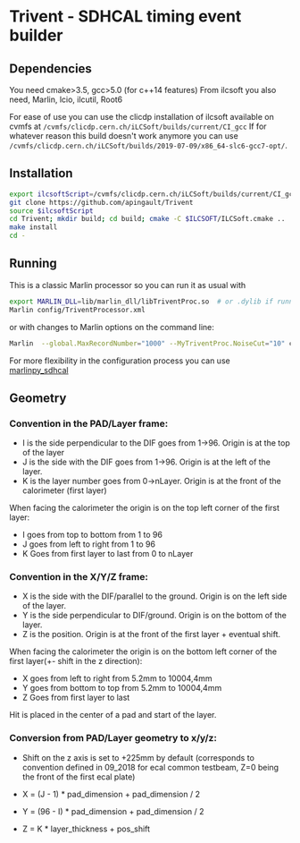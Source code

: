 # Trivent - SDHCAL timing event builder

## Dependencies

You need cmake>3.5, gcc>5.0 (for c++14 features)
From ilcsoft you also need, Marlin, lcio, ilcutil, Root6

For ease of use you can use the clicdp installation of ilcsoft available on cvmfs at  `/cvmfs/clicdp.cern.ch/iLCSoft/builds/current/CI_gcc`
If for whatever reason this build doesn't work anymore you can use `/cvmfs/clicdp.cern.ch/iLCSoft/builds/2019-07-09/x86_64-slc6-gcc7-opt/`.

## Installation

```bash
export ilcsoftScript=/cvmfs/clicdp.cern.ch/iLCSoft/builds/current/CI_gcc/init_ilcsoft.sh # adapt to your needs
git clone https://github.com/apingault/Trivent
source $ilcsoftScript
cd Trivent; mkdir build; cd build; cmake -C $ILCSOFT/ILCSoft.cmake ..
make install
cd -
```

## Running

This is a classic Marlin processor so you can run it as usual with

```bash
export MARLIN_DLL=lib/marlin_dll/libTriventProc.so  # or .dylib if running on mac
Marlin config/TriventProcessor.xml
```

or with changes to Marlin options on the command line:

```bash
Marlin  --global.MaxRecordNumber="1000" --MyTriventProc.NoiseCut="10" config/TriventProcessor.xml
```

For more flexibility in the configuration process you can use [marlinpy_sdhcal](https://gitlab.cern.ch/apingaul/marlinpy_sdhcal)

## Geometry

### Convention in the PAD/Layer frame:

* I is the side perpendicular to the DIF goes from 1->96. Origin is at the top of the layer
* J is the side with the DIF goes from 1->96. Origin is at the left of the layer.
* K is the layer number goes from 0->nLayer. Origin is at the front of the calorimeter (first layer)

When facing the calorimeter the origin is on the top left corner of the first layer:

* I goes from top to bottom from 1 to 96
* J goes from left to right from 1 to 96
* K Goes from first layer to last from 0 to nLayer

### Convention in the X/Y/Z frame:

* X is the side with the DIF/parallel to the ground. Origin is on the left side of the layer.
* Y is the side perpendicular to DIF/ground. Origin is on the bottom of the layer.
* Z is the position. Origin is at the front of the first layer + eventual shift.

When facing the calorimeter the origin is on the bottom left corner of the first layer(+- shift in the z direction):

* X goes from left to right from 5.2mm to 10004,4mm
* Y goes from bottom to top from 5.2mm to 10004,4mm
* Z Goes from first layer to last

Hit is placed in the center of a pad and start of the layer.

### Conversion from PAD/Layer geometry to x/y/z:

* Shift on the z axis  is set to +225mm by default (corresponds to convention defined in 09_2018 for ecal common testbeam, Z=0 being the front of the first ecal plate)

* X = (J - 1) * pad_dimension + pad_dimension / 2
* Y = (96 - I) * pad_dimension + pad_dimension / 2
* Z = K * layer_thickness + pos_shift
